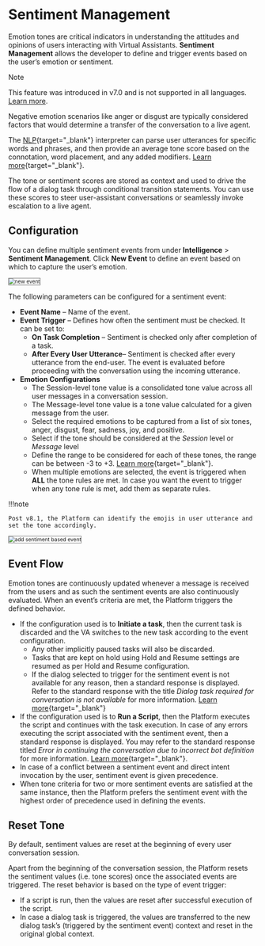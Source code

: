 # Sentiment Management

Emotion tones are critical indicators in understanding the attitudes and opinions of users interacting with Virtual Assistants. **Sentiment Management** allows the developer to define and trigger events based on the user’s emotion or sentiment.

<div class="admonition note">
<p class="admonition-title">Note</p>
<p>This feature was introduced in v7.0 and is not supported in all languages. <a href="https://docsinternal-kore.github.io/docs/xo/app-settings/language-management/multi-lingual-bot-behavior/" target="_blank">Learn more</a>.</p>
</div>

Negative emotion scenarios like anger or disgust are typically considered factors that would determine a transfer of the conversation to a live agent.

The [NLP](/docs/xo/automation/natural-language/nlp-introduction/){target="_blank"} interpreter can parse user utterances for specific words and phrases, and then provide an average tone score based on the connotation, word placement, and any added modifiers. [Learn more](/docs/xo/automation/intelligence/sentiment-management/tone-analysis/){target="_blank"}.

The tone or sentiment scores are stored as context and used to drive the flow of a dialog task through conditional transition statements. You can use these scores to steer user-assistant conversations or seamlessly invoke escalation to a live agent.

## Configuration

You can define multiple sentiment events from under **Intelligence** > **Sentiment Management**. Click **New Event** to define an event based on which to capture the user’s emotion.

<img src="../images/new-event-window.png" alt="new event" title="new event" style="border: 1px solid gray; zoom:75%;">

The following parameters can be configured for a sentiment event:

* **Event Name** – Name of the event.
* **Event Trigger** – Defines how often the sentiment must be checked. It can be set to:
    * **On Task Completion** – Sentiment is checked only after completion of a task.
    * **After Every User Utterance**– Sentiment is checked after every utterance from the end-user. The event is evaluated before proceeding with the conversation using the incoming utterance.
* **Emotion Configurations**
    * The Session-level tone value is a consolidated tone value across all user messages in a conversation session.
    * The Message-level tone value is a tone value calculated for a given message from the user.
    * Select the required emotions to be captured from a list of six tones, anger, disgust, fear, sadness, joy, and positive.
    * Select if the tone should be considered at the _Session_ level or _Message_ level
    * Define the range to be considered for each of these tones, the range can be between -3 to +3. [Learn more](/docs/xo/automation/intelligence/sentiment-management/tone-analysis/){target="_blank"}.
    * When multiple emotions are selected, the event is triggered when **ALL** the tone rules are met. In case you want the event to trigger when any tone rule is met, add them as separate rules.

!!!note

    Post v8.1, the Platform can identify the emojis in user utterance and set the tone accordingly.

<img src="../images/add-sentiment-based-event.png" alt="add sentiment based event" title="add sentiment based event" style="border: 1px solid gray; zoom:75%;">

## Event Flow

Emotion tones are continuously updated whenever a message is received from the users and as such the sentiment events are also continuously evaluated. When an event’s criteria are met, the Platform triggers the defined behavior.

* If the configuration used is to **Initiate a task**, then the current task is discarded and the VA switches to the new task according to the event configuration.
    * Any other implicitly paused tasks will also be discarded.
    * Tasks that are kept on hold using Hold and Resume settings are resumed as per Hold and Resume configuration.
    * If the dialog selected to trigger for the sentiment event is not available for any reason, then a standard response is displayed. Refer to the standard response with the title _Dialog task required for conversation is not available_ for more information. [Learn more](/docs/xo/automation/intelligence/conversation-management/standard-responses/){target="_blank"}
* If the configuration used is to **Run a Script**, then the Platform executes the script and continues with the task execution. In case of any errors executing the script associated with the sentiment event, then a standard response is displayed. You may refer to the standard response titled _Error in continuing the conversation due to incorrect bot definition_ for more information. [Learn more](/docs/xo/automation/intelligence/conversation-management/standard-responses/){target="_blank"}.
* In case of a conflict between a sentiment event and direct intent invocation by the user, sentiment event is given precedence.
* When tone criteria for two or more sentiment events are satisfied at the same instance, then the Platform prefers the sentiment event with the highest order of precedence used in defining the events.

## Reset Tone

By default, sentiment values are reset at the beginning of every user conversation session.

Apart from the beginning of the conversation session, the Platform resets the sentiment values (i.e. tone scores) once the associated events are triggered. The reset behavior is based on the type of event trigger:

* If a script is run, then the values are reset after successful execution of the script.
* In case a dialog task is triggered, the values are transferred to the new dialog task’s (triggered by the sentiment event) context and reset in the original global context.